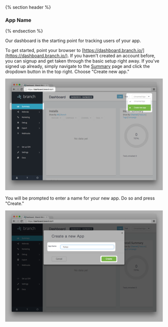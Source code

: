 {% section header %}
### App Name
{% endsection %}

Our dashboard is the starting point for tracking users of your app.

To get started, point your browser to [https://dashboard.branch.io/](https://dashboard.branch.io/). If you haven't created an account before, you can signup and get taken through the basic setup right away. If you've signed up already, simply navigate to the [Summary](https://dashboard.branch.io/#) page and click the dropdown button in the top right. Choose "Create new app."

![Dashboard Screenshot Adding App](/img/ingredients/configuring_the_dashboard/add_app.png)

You will be prompted to enter a name for your new app. Do so and press "Create."

![Dashboard Screenshot App Name](/img/ingredients/configuring_the_dashboard/app_name.png)

